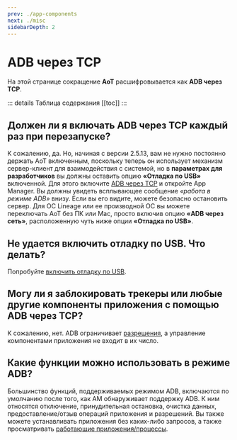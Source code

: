 ```yaml
---
prev: ./app-components
next: ./misc
sidebarDepth: 2
---
```


# ADB через TCP
На этой странице сокращение **АоТ** расшифровывается как **ADB через TCP**.

::: details Таблица содержания
[[toc]]
:::

## Должен ли я включать ADB через TCP каждый раз при перезапуске?
К сожалению, да. Но, начиная с версии 2.5.13, вам не нужно постоянно держать AoT включенным, поскольку теперь он использует механизм сервер-клиент для взаимодействия с системой, но в **параметрах для разработчиков** вы должны оставить опцию **«Отладка по USB»** включенной. Для этого включите [ADB через TCP][aot] и откройте App Manager. Вы должны увидеть всплывающее сообщение _«работа в режиме ADB»_ внизу. Если вы его видите, можете безопасно остановить сервер. Для ОС Lineage или ее производной ОС вы можете переключать AoT без ПК или Mac, просто включив опцию **«ADB через сеть»**, расположенную чуть ниже опции **«Отладка по USB»**.

## Не удается включить отладку по USB. Что делать?
Попробуйте [включить отладку по USB][aott].

## Могу ли я заблокировать трекеры или любые другие компоненты приложения с помощью ADB через TCP?
К сожалению, нет. ADB ограничивает [разрешения][adb_perms], а управление компонентами приложения не входит в их число.

## Какие функции можно использовать в режиме ADB?
Большинство функций, поддерживаемых режимом ADB, включаются по умолчанию после того, как AM обнаруживает поддержку ADB. К ним относятся отключение, принудительная остановка, очистка данных, предоставление/отзыв операций приложения и разрешений. Вы также можете устанавливать приложения без каких-либо запросов, а также просматривать [работающие приложения/процессы][running_apps].

[aot]: ../guide/adb-over-tcp.md
[aott]: ../guide/adb-over-tcp.md#_2-включение-отладки-по-usb
[adb_perms]: https://github.com/aosp-mirror/platform_frameworks_base/blob/master/packages/Shell/AndroidManifest.xml
[running_apps]: ../guide/main-page.md#работающие-приложения
